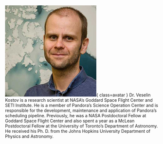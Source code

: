 ![Veselin Kostov](Kostov.jpg){ class=avatar }
Dr. Veselin Kostov is a research scientist at NASA’s Goddard Space Flight Center and SETI Institute. He is a member of Pandora’s Science Operation Center and is responsible for the development, maintenance and application of Pandora’s scheduling pipeline. Previously, he was a NASA Postdoctoral Fellow at Goddard Space Flight Center and also spent a year as a McLean Postdoctoral Fellow at the University of Toronto’s Department of Astronomy. He received his Ph. D. from the Johns Hopkins University Department of Physics and Astronomy.
 
